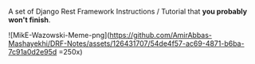 A set of Django Rest Framework Instructions / Tutorial that **you probably won't finish**.


![MikE-Wazowski-Meme-png](https://github.com/AmirAbbas-Mashayekhi/DRF-Notes/assets/126431707/54de4f57-ac69-4871-b6ba-7c91a0d2e95d =250x)

